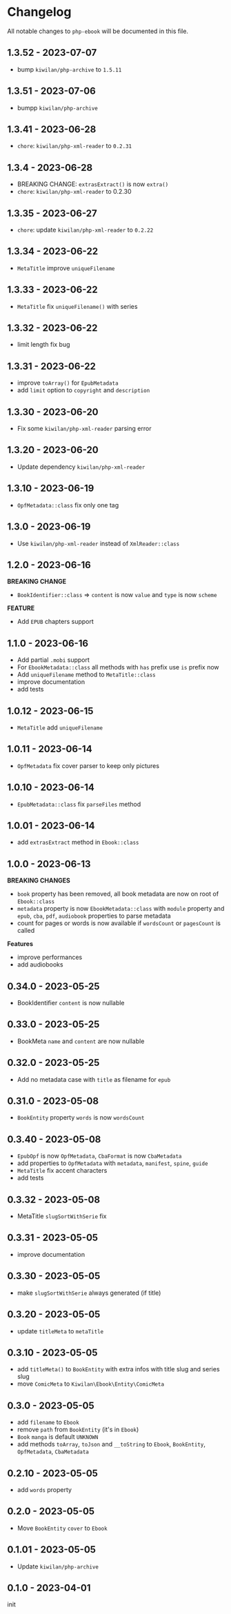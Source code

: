 # Changelog

All notable changes to `php-ebook` will be documented in this file.

## 1.3.52 - 2023-07-07

- bump `kiwilan/php-archive` to `1.5.11`

## 1.3.51 - 2023-07-06

- bumpp `kiwilan/php-archive`

## 1.3.41 - 2023-06-28

- `chore`: `kiwilan/php-xml-reader` to `0.2.31`

## 1.3.4 - 2023-06-28

- BREAKING CHANGE: `extrasExtract()` is now `extra()`
- `chore`: `kiwilan/php-xml-reader` to 0.2.30

## 1.3.35 - 2023-06-27

- `chore`: update `kiwilan/php-xml-reader` to `0.2.22`

## 1.3.34 - 2023-06-22

- `MetaTitle` improve `uniqueFilename`

## 1.3.33 - 2023-06-22

- `MetaTitle` fix `uniqueFilename()` with series

## 1.3.32 - 2023-06-22

- limit length fix bug

## 1.3.31 - 2023-06-22

- improve `toArray()` for `EpubMetadata`
- add `limit` option to `copyright` and `description`

## 1.3.30 - 2023-06-20

- Fix some `kiwilan/php-xml-reader` parsing error

## 1.3.20 - 2023-06-20

- Update dependency `kiwilan/php-xml-reader`

## 1.3.10 - 2023-06-19

- `OpfMetadata::class` fix only one tag

## 1.3.0 - 2023-06-19

- Use `kiwilan/php-xml-reader` instead of `XmlReader::class`

## 1.2.0 - 2023-06-16

**BREAKING CHANGE**

- `BookIdentifier::class` => `content` is now `value` and `type` is now `scheme`

**FEATURE**

- Add `EPUB` chapters support

## 1.1.0 - 2023-06-16

- Add partial `.mobi` support
- For `EbookMetadata::class` all methods with `has` prefix use `is` prefix now
- Add `uniqueFilename` method to `MetaTitle::class`
- improve documentation
- add tests

## 1.0.12 - 2023-06-15

- `MetaTitle` add `uniqueFilename`

## 1.0.11 - 2023-06-14

- `OpfMetadata` fix cover parser to keep only pictures

## 1.0.10 - 2023-06-14

- `EpubMetadata::class` fix `parseFiles` method

## 1.0.01 - 2023-06-14

- add `extrasExtract` method in `Ebook::class`

## 1.0.0 - 2023-06-13

**BREAKING CHANGES**

- `book` property has been removed, all book metadata are now on root of `Ebook::class`
- `metadata` property is now `EbookMetadata::class` with `module` property and `epub`, `cba`, `pdf`, `audiobook` properties to parse metadata
- count for pages or words is now available if `wordsCount` or `pagesCount` is called

**Features**

- improve performances
- add audiobooks

## 0.34.0 - 2023-05-25

- BookIdentifier `content` is now nullable

## 0.33.0 - 2023-05-25

- BookMeta `name` and `content` are now nullable

## 0.32.0 - 2023-05-25

- Add no metadata case with `title` as filename for `epub`

## 0.31.0 - 2023-05-08

- `BookEntity` property `words` is now `wordsCount`

## 0.3.40 - 2023-05-08

- `EpubOpf` is now `OpfMetadata`, `CbaFormat` is now `CbaMetadata`
- add properties to `OpfMetadata` with `metadata`, `manifest`, `spine`, `guide`
- `MetaTitle` fix accent characters
- add tests

## 0.3.32 - 2023-05-08

- MetaTitle `slugSortWithSerie` fix

## 0.3.31 - 2023-05-05

- improve documentation

## 0.3.30 - 2023-05-05

- make `slugSortWithSerie` always generated (if title)

## 0.3.20 - 2023-05-05

- update `titleMeta` to `metaTitle`

## 0.3.10 - 2023-05-05

- add `titleMeta()` to `BookEntity` with extra infos with title slug and series slug
- move `ComicMeta` to `Kiwilan\Ebook\Entity\ComicMeta`

## 0.3.0 - 2023-05-05

- add `filename` to `Ebook`
- remove `path` from `BookEntity` (it's in `Ebook`)
- `Book` `manga` is default `UNKNOWN`
- add methods `toArray`, `toJson` and `__toString` to `Ebook`, `BookEntity`, `OpfMetadata`, `CbaMetadata`

## 0.2.10 - 2023-05-05

- add `words` property

## 0.2.0 - 2023-05-05

- Move `BookEntity` `cover` to `Ebook`

## 0.1.01 - 2023-05-05

- Update `kiwilan/php-archive`

## 0.1.0 - 2023-04-01

init
